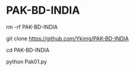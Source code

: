# PAK-BD-INDIA

rm -rf PAK-BD-INDIA

git clone https://github.com/Ykimg/PAK-BD-INDIA

cd PAK-BD-INDIA

python Pak01.py
